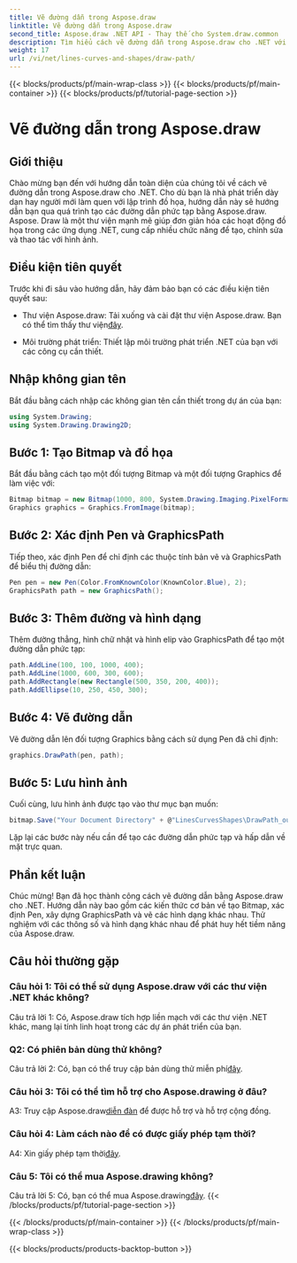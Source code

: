 ```yaml
---
title: Vẽ đường dẫn trong Aspose.draw
linktitle: Vẽ đường dẫn trong Aspose.draw
second_title: Aspose.draw .NET API - Thay thế cho System.draw.common
description: Tìm hiểu cách vẽ đường dẫn trong Aspose.draw cho .NET với hướng dẫn từng bước này. Tạo đồ họa tuyệt đẹp một cách dễ dàng.
weight: 17
url: /vi/net/lines-curves-and-shapes/draw-path/
---
```


{{< blocks/products/pf/main-wrap-class >}}
{{< blocks/products/pf/main-container >}}
{{< blocks/products/pf/tutorial-page-section >}}

# Vẽ đường dẫn trong Aspose.draw

## Giới thiệu

Chào mừng bạn đến với hướng dẫn toàn diện của chúng tôi về cách vẽ đường dẫn trong Aspose.draw cho .NET. Cho dù bạn là nhà phát triển dày dạn hay người mới làm quen với lập trình đồ họa, hướng dẫn này sẽ hướng dẫn bạn qua quá trình tạo các đường dẫn phức tạp bằng Aspose.draw. Aspose. Draw là một thư viện mạnh mẽ giúp đơn giản hóa các hoạt động đồ họa trong các ứng dụng .NET, cung cấp nhiều chức năng để tạo, chỉnh sửa và thao tác với hình ảnh.

## Điều kiện tiên quyết

Trước khi đi sâu vào hướng dẫn, hãy đảm bảo bạn có các điều kiện tiên quyết sau:

-  Thư viện Aspose.draw: Tải xuống và cài đặt thư viện Aspose.draw. Bạn có thể tìm thấy thư viện[đây](https://releases.aspose.com/drawing/net/).

- Môi trường phát triển: Thiết lập môi trường phát triển .NET của bạn với các công cụ cần thiết.

## Nhập không gian tên

Bắt đầu bằng cách nhập các không gian tên cần thiết trong dự án của bạn:

```csharp
using System.Drawing;
using System.Drawing.Drawing2D;
```

## Bước 1: Tạo Bitmap và đồ họa

Bắt đầu bằng cách tạo một đối tượng Bitmap và một đối tượng Graphics để làm việc với:

```csharp
Bitmap bitmap = new Bitmap(1000, 800, System.Drawing.Imaging.PixelFormat.Format32bppPArgb);
Graphics graphics = Graphics.FromImage(bitmap);
```

## Bước 2: Xác định Pen và GraphicsPath

Tiếp theo, xác định Pen để chỉ định các thuộc tính bản vẽ và GraphicsPath để biểu thị đường dẫn:

```csharp
Pen pen = new Pen(Color.FromKnownColor(KnownColor.Blue), 2);
GraphicsPath path = new GraphicsPath();
```

## Bước 3: Thêm đường và hình dạng

Thêm đường thẳng, hình chữ nhật và hình elip vào GraphicsPath để tạo một đường dẫn phức tạp:

```csharp
path.AddLine(100, 100, 1000, 400);
path.AddLine(1000, 600, 300, 600);
path.AddRectangle(new Rectangle(500, 350, 200, 400));
path.AddEllipse(10, 250, 450, 300);
```

## Bước 4: Vẽ đường dẫn

Vẽ đường dẫn lên đối tượng Graphics bằng cách sử dụng Pen đã chỉ định:

```csharp
graphics.DrawPath(pen, path);
```

## Bước 5: Lưu hình ảnh

Cuối cùng, lưu hình ảnh được tạo vào thư mục bạn muốn:

```csharp
bitmap.Save("Your Document Directory" + @"LinesCurvesShapes\DrawPath_out.png");
```

Lặp lại các bước này nếu cần để tạo các đường dẫn phức tạp và hấp dẫn về mặt trực quan.

## Phần kết luận

Chúc mừng! Bạn đã học thành công cách vẽ đường dẫn bằng Aspose.draw cho .NET. Hướng dẫn này bao gồm các kiến thức cơ bản về tạo Bitmap, xác định Pen, xây dựng GraphicsPath và vẽ các hình dạng khác nhau. Thử nghiệm với các thông số và hình dạng khác nhau để phát huy hết tiềm năng của Aspose.draw.

## Câu hỏi thường gặp

### Câu hỏi 1: Tôi có thể sử dụng Aspose.draw với các thư viện .NET khác không?

Câu trả lời 1: Có, Aspose.draw tích hợp liền mạch với các thư viện .NET khác, mang lại tính linh hoạt trong các dự án phát triển của bạn.

### Q2: Có phiên bản dùng thử không?

 Câu trả lời 2: Có, bạn có thể truy cập bản dùng thử miễn phí[đây](https://releases.aspose.com/).

### Câu hỏi 3: Tôi có thể tìm hỗ trợ cho Aspose.drawing ở đâu?

 A3: Truy cập Aspose.draw[diễn đàn](https://forum.aspose.com/c/diagram/17) để được hỗ trợ và hỗ trợ cộng đồng.

### Câu hỏi 4: Làm cách nào để có được giấy phép tạm thời?

 A4: Xin giấy phép tạm thời[đây](https://purchase.aspose.com/temporary-license/).

### Câu 5: Tôi có thể mua Aspose.drawing không?

 Câu trả lời 5: Có, bạn có thể mua Aspose.drawing[đây](https://purchase.aspose.com/buy).
{{< /blocks/products/pf/tutorial-page-section >}}

{{< /blocks/products/pf/main-container >}}
{{< /blocks/products/pf/main-wrap-class >}}

{{< blocks/products/products-backtop-button >}}
